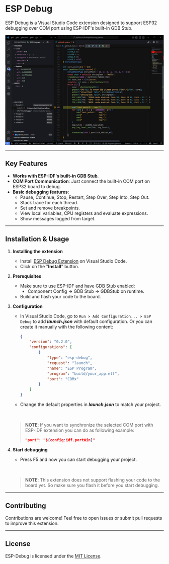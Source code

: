 # ESP Debug

ESP Debug is a Visual Studio Code extension designed to support ESP32 debugging over COM port using ESP-IDF's built-in GDB Stub.

![Screenshot](images/screenshots/screenshot.png)

---

## Key Features

- **Works with ESP-IDF's built-in GDB Stub**.
- **COM Port Communication**: Just connect the built-in COM port on ESP32 board to debug.
- **Basic debugging features**:
  - Pause, Continue, Stop, Restart, Step Over, Step Into, Step Out.
  - Stack trace for each thread.
  - Set and remove breakpoints.
  - View local variables, CPU registers and evaluate expressions.
  - Show messages logged from target.

---

## Installation & Usage

1. **Installing the extension**

    - Install [ESP Debug Extension](https://marketplace.visualstudio.com/items?itemName=ElectricThanhTung.esp-debug) on Visual Studio Code.
    - Click on the "**Install**" button.

2. **Prerequisites**

    - Make sure to use ESP-IDF and have GDB Stub enabled:
      - Component Config -> GDB Stub -> GDBStub on runtime.
    - Build and flash your code to the board.

3. **Configuration**

    - In Visual Studio Code, go to `Run > Add Configuration... > ESP Debug` to add ***launch.json*** with default configuration. Or you can create it manually with the following content:
      ```json
      {
          "version": "0.2.0",
          "configurations": [
              {
                  "type": "esp-debug",
                  "request": "launch",
                  "name": "ESP Program",
                  "program": "build/your_app.elf",
                  "port": "COMx"
              }
          ]
      }
      ```
    - Change the default properties in ***launch.json*** to match your project.
    <br>
    <br>

    >**NOTE**: If you want to synchronize the selected COM port with ESP-IDF extension you can do as following example:
    >```json
    >"port": "${config:idf.portWin}"
    >```

4. **Start debugging**

    - Press F5 and now you can start debugging your project.
    <br>
    <br>

    >**NOTE**: This extension does not support flashing your code to the board yet. So make sure you flash it before you start debugging.

---

## Contributing

Contributions are welcome! Feel free to open issues or submit pull requests to improve this extension.

---

## License

ESP-Debug is licensed under the [MIT License](LICENSE.txt).